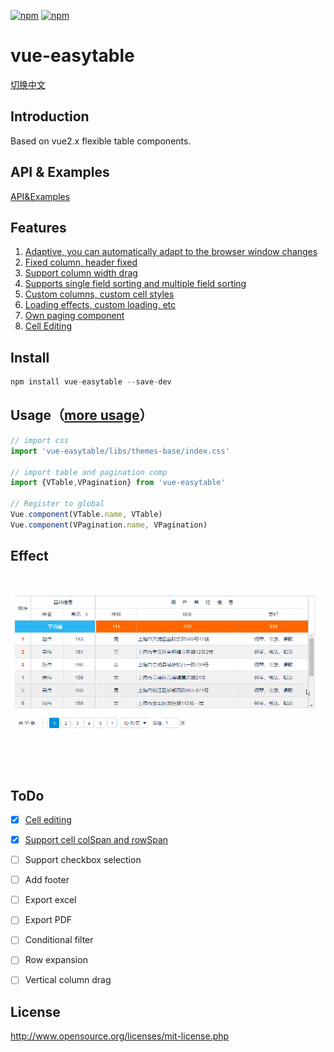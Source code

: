 [![npm](https://img.shields.io/npm/v/vue-easytable.svg)](https://www.npmjs.com/package/vue-easytable)
[![npm](https://img.shields.io/npm/l/vue-easytable.svg?maxAge=2592000)](http://www.opensource.org/licenses/mit-license.php)

# vue-easytable

[切换中文](https://github.com/huangshuwei/vue-easytable/blob/master/README-CN.md)


## Introduction
Based on vue2.x flexible table components.

## API & Examples
[API&Examples](http://doc.huangsw.com/vue-easytable/app.html#/table)

## Features
1. [Adaptive, you can automatically adapt to the browser window changes](http://doc.huangsw.com/vue-easytable/app.html#/table?anchor=table-simple-table-resize)
2. [Fixed column, header fixed](http://doc.huangsw.com/vue-easytable/app.html#/table?anchor=table-frozen-title-columns)  
3. [Support column width drag](http://doc.huangsw.com/vue-easytable/app.html#/table?anchor=table-basic-no-table-width)
4. [Supports single field sorting and multiple field sorting](http://doc.huangsw.com/vue-easytable/app.html#/table?anchor=table-sort-by-single-columns)
5. [Custom columns, custom cell styles](http://doc.huangsw.com/vue-easytable/app.html#/table?anchor=table-custom-columns)
6. [Loading effects, custom loading, etc](http://doc.huangsw.com/vue-easytable/app.html#/table?anchor=table-loading-and-error-content)
7. [Own paging component](http://doc.huangsw.com/vue-easytable/app.html#/pagination)
8. [Cell Editing](http://doc.huangsw.com/vue-easytable/app.html#/table?anchor=table-cell-edit)
   

## Install

```javascript
npm install vue-easytable --save-dev
```

## Usage（[more usage](http://doc.huangsw.com/vue-easytable/app.html)）


```javascript
// import css
import 'vue-easytable/libs/themes-base/index.css'

// import table and pagination comp
import {VTable,VPagination} from 'vue-easytable'

// Register to global
Vue.component(VTable.name, VTable)
Vue.component(VPagination.name, VPagination)
```

## Effect
![vue-easytable](./examples/images/vue-easytable.gif)

## ToDo

- [x] [Cell editing](https://github.com/huangshuwei/vue-easytable/releases/tag/1.2.1)
- [x] [Support cell colSpan and rowSpan](https://github.com/huangshuwei/vue-easytable/releases/tag/1.3.0)
- [ ] Support checkbox selection  
- [ ] Add footer
- [ ] Export excel
- [ ] Export PDF
- [ ] Conditional filter
- [ ] Row expansion
- [ ] Vertical column drag


## License
http://www.opensource.org/licenses/mit-license.php






